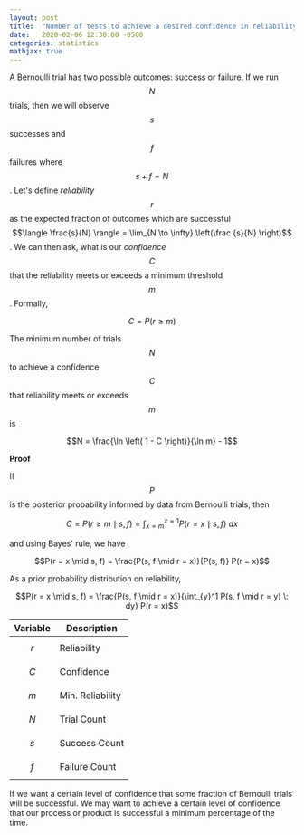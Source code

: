 ```yaml
---
layout: post
title:  "Number of tests to achieve a desired confidence in reliability"
date:   2020-02-06 12:30:00 -0500
categories: statistics
mathjax: true
---
```

A Bernoulli trial has two possible outcomes: success or failure. If we run $$N$$ trials, then we will observe $$s$$ successes and $$f$$ failures where $$s+f=N$$. Let's define _reliability_ $$r$$ as the expected fraction of outcomes which are successful $$\langle \frac{s}{N} \rangle = \lim_{N \to \infty} \left(\frac {s}{N} \right)$$. We can then ask, what is our _confidence_ $$C$$ that the reliability meets or exceeds a minimum threshold $$m$$. Formally,

$$C = P(r \geq m)$$

The minimum number of trials $$N$$ to achieve a confidence $$C$$ that reliability meets or exceeds $$m$$ is

$$N = \frac{\ln \left( 1 - C \right)}{\ln m} - 1$$

**Proof**

If $$P$$ is the posterior probability informed by data from Bernoulli trials, then

$$C = P(r \geq m \mid s, f) = \int_{x=m}^{x=1} P(r = x \mid s, f) \: dx$$

and using Bayes' rule, we have

$$P(r = x \mid s, f) = \frac{P(s, f \mid r = x)}{P(s, f)} P(r = x)$$

As a prior probability distribution on reliability, 

$$P(r = x \mid s, f) = \frac{P(s, f \mid r = x)}{\int_{y}^1 P(s, f \mid r = y) \: dy} P(r = x)$$



| Variable | Description |
|----------|-------------|
| $$r$$ | Reliability |
| $$C$$ | Confidence |
| $$m$$ | Min. Reliability |
| $$N$$ | Trial Count |
| $$s$$ | Success Count |
| $$f$$ | Failure Count |


If we want a certain level of confidence that some fraction of Bernoulli trials will be successful.
We may want to achieve a certain level of confidence that our process or product is successful a minimum percentage of the time.

[jekyll-docs]: https://jekyllrb.com/docs/home
[jekyll-gh]:   https://github.com/jekyll/jekyll
[jekyll-talk]: https://talk.jekyllrb.com/
